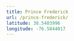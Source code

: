 ```yaml
---
title: Prince Frederick
url: /prince-frederick/
latitude: 38.5403996
longitude: -76.5844017
---
```

